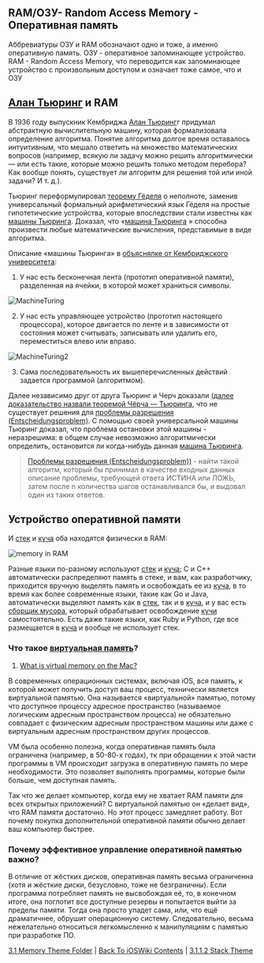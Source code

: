 ## RAM/ОЗУ- Random Access Memory - Оперативная память

Аббревиатуры ОЗУ и RAM обозначают одно и тоже, а именно оперативную память. 
ОЗУ - оперативное запоминающее устройство.
RAM - Random Access Memory, что переводится как запоминающее устройство с произвольным доступом и означает тоже самое, что и ОЗУ

## [Алан Тьюринг](https://www.youtube.com/watch?v=3GKaT-rUwF4) и RAM

В 1936 году выпускник Кембриджа [Алан Тьюринг](https://www.youtube.com/watch?v=3GKaT-rUwF4)г придумал абстрактную вычислительную машину, которая формализовала определение алгоритма. Понятие алгоритма долгое время оставалось интуитивным, что мешало ответить на множество математических вопросов (например, всякую ли задачу можно решить алгоритмически — или есть такие, которые можно решить только методом перебора? Как вообще понять, существует ли алгоритм для решения той или иной задачи? И т. д.). 

Тьюринг переформулировал [теорему Гёделя](https://ru.wikipedia.org/wiki/Теоремы_Гёделя_о_неполноте) о неполноте, заменив универсальный формальный арифметический язык Гёделя на простые гипотетические устройства, которые впоследствии стали известны как [машины Тьюринга](https://www.cl.cam.ac.uk/projects/raspberrypi/tutorials/turing-machine/one.html). Доказал, что «[машина Тьюринга](https://www.cl.cam.ac.uk/projects/raspberrypi/tutorials/turing-machine/one.html) » способна произвести любые математические вычисления, представимые в виде алгоритма.

Описание «машины Тьюринга» в [объяснялке от Кембриджского университета](https://www.cl.cam.ac.uk/projects/raspberrypi/tutorials/turing-machine/one.html):

1) У нас есть бесконечная лента (прототип оперативной памяти), разделенная на ячейки, в которой может храниться символы.

![MachineTuring](https://www.cl.cam.ac.uk/projects/raspberrypi/tutorials/turing-machine/example_turing_tape.jpg)

2) У нас есть управляющее устройство (прототип   настоящего процессора), которое двигается по ленте и в зависимости от состояния может считывать, записывать или удалить его, переместиться влево или вправо.

![MachineTuring2](https://www.cl.cam.ac.uk/projects/raspberrypi/tutorials/turing-machine/fsm1.jpg)

3) Сама последовательность их вышеперечисленных действий задается программой (алгоритмом).

Далее независимо друг от друга Тьюринг и Черч доказали [(далее доказательство назвали теоремой Чёрча — Тьюринга](https://ru.wikipedia.org/wiki/Теорема_Чёрча_—_Тьюринга), что не существует решения для [проблемы разрешения (Entscheidungsproblem)](https://ru.wikipedia.org/wiki/Проблема_разрешения). С помощью своей универсальной машины Тьюринг доказал, что проблема остановки этой машины - неразрешима: в общем случае невозможно алгоритмически определить, остановится ли когда-нибудь данная [машина Тьюринга](https://www.cl.cam.ac.uk/projects/raspberrypi/tutorials/turing-machine/one.html).

> [Проблемы разрешения (Entscheidungsproblem))](https://ru.wikipedia.org/wiki/Проблема_разрешения) - найти такой алгоритм, который бы принимал в качестве входных данных описание проблемы, требующей ответа ИСТИНА или ЛОЖЬ, затем после n количества шагов останавливался бы, и выдовал один из таких ответов.


## Устройство оперативной памяти

И [стек](./3.1.1.2%20Stack.md) и [куча](./3.1.1.3%20Heap.md) оба находятся физически в RAM:

![memory in RAM](https://i.stack.imgur.com/HOY4C.png)

Разные языки по-разному используют [стек](./3.1.1.2%20Stack.md) и [куча](./3.1.1.3%20Heap.md); C и C++ автоматически распределяют память в стеке, и вам, как разработчику, приходится вручную выделять память и освобождать ее из [куча](./3.1.1.3%20Heap.md), в то время как более современные языки, такие как Go и Java, автоматически выделяют память как в [стек](./3.1.1.2%20Stack.md), так и в [куча](./3.1.1.3%20Heap.md), и у вас есть [сборщик мусора](../3.1.3%20ReferenceCounting/GarbageCollector.md), который обрабатывает освобождение [кучи](./3.1.1.3%20Heap.md) самостоятельно. Есть даже такие языки, как Ruby и Python, где все размещается в [куча](./3.1.1.3%20Heap.md) и вообще не использует стек.

### Что такое [виртуальная память](https://developer.apple.com/library/archive/documentation/Performance/Conceptual/ManagingMemory/Articles/AboutMemory.html)?

1. [What is virtual memory on the Mac?](https://www.quora.com/What-is-virtual-memory-on-the-Mac)

В современных операционных системах, включая iOS, вся память, к которой может получить доступ ваш процесс, технически является виртуальной памятью. Она называется «виртуальной» памятью, потому что доступное процессу адресное пространство (называемое логическим адресным пространством процесса) не обязательно совпадает с физическим адресным пространством машины или даже с виртуальным адресным пространством других процессов. 

VM была особенно полезна, когда оперативная память была ограничена (например, в 50-80-х годах), тк при обращении к этой части программы в VM происходит загрузка в оперативную память по мере необходимости. Это позволяет выполнять программы, которые были больше, чем доступная память.

Так что же делает компьютер, когда ему не хватает RAM памяти для всех открытых приложений? С виртуальной памятью он «делает вид», что RAM памяти достаточно. Но этот процесс замедляет работу. Вот почему покупка дополнительной оперативной памяти обычно делает ваш компьютер быстрее.

### Почему эффективное управление оперативной памятью важно?

В отличие от жёстких дисков, оперативная память весьма ограниченна (хотя и жёсткие диски, безусловно, тоже не безграничны). Если программа потребляет память не высвобождая её, то, в конечном итоге, она поглотит все доступные резервы и попытается выйти за пределы памяти. Тогда она просто упадет сама, или, что ещё драматичнее, обрушит операционную систему. Следовательно, весьма нежелательно относиться легкомысленно к манипуляциям с памятью при разработке ПО.

[3.1 Memory Theme Folder](/3%20Memory%20and%20Concurrency/3.1%20Memory/) | [Back To iOSWiki Contents](https://github.com/eldaroid/iOSWiki) | [3.1.1.2 Stack Theme](./3.1.1.2%20Stack.md)